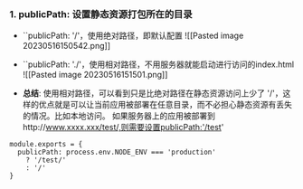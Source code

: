 
### 1. publicPath: 设置静态资源打包所在的目录

-  ``publicPath: '/'，使用绝对路径，即默认配置
![[Pasted image 20230516150542.png]]
- ``publicPath: './'，使用相对路径，不用服务器就能启动进行访问的index.html
![[Pasted image 20230516151501.png]]


- **总结**: 使用相对路径，可以看到只是比绝对路径在静态资源访问上少了 '/'，这样的优点就是可以让当前应用被部署在任意目录，而不必担心静态资源有丢失的情况。比如本地访问。
如果服务器上的应用被部署到http://www.xxxx.xxx/test/,则需要设置publicPath:'/test'
```
module.exports = {
  publicPath: process.env.NODE_ENV === 'production'
    ? '/test/'
    : '/'
}
```
